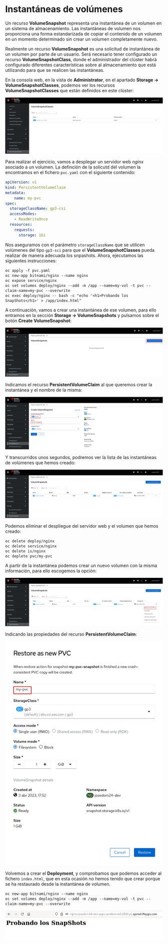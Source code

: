 # Instantáneas de volúmenes

Un recurso **VolumeSnapshot** representa una instantánea de un volumen en un sistema de almacenamiento. Las instantáneas de volumen nos proporciona una forma estandarizada de copiar el contenido de un volumen en un momento determinado sin crear un volumen completamente nuevo.

Realmente un recurso **VolumeSnapshot** es una solicitud de instantánea de un volumen por parte de un usuario. Será necesario tener configurado un recurso **VolumeSnapshotClass**, donde el administrador del clúster habrá configurado diferentes características sobre al almacenamiento que está utilizando para que se realicen las instantáneas.

En la consola web, en la vista de **Administrator**, en el apartado **Storage -> VolumeSnapshotClasses**, podemos ver los recursos **VolumeSnapshotClasses** que están definidos en este clúster:

![snapshot](img/snapshot1.png)

Para realizar el ejercicio, vamos a desplegar un servidor web *nginx* asociado a un volumen.
La definción de la solicutd del volumen la encontramos en el fichero `pvc.yaml` con el siguiente contenido:

```yaml
apiVersion: v1
kind: PersistentVolumeClaim
metadata:
    name: my-pvc
spec:
  storageClassName: gp3-csi
  accessModes:
    - ReadWriteOnce
  resources:
    requests:
      storage: 1Gi
```

Nos aseguramos con el parámetro `storageClassName` que se utilicen volúmenes del tipo `gp3-sci` para que el **VolumeSnapshotClasses** pueda realizar de manera adecuada los snpashots. Ahora, ejecutamos las siguientes instrucciones:

    oc apply -f pvc.yaml
    oc new-app bitnami/nginx --name nginx
    oc expose service/nginx
    oc set volumes deploy/nginx --add -m /app --name=my-vol -t pvc --claim-name=my-pvc --overwrite
    oc exec deploy/nginx -- bash -c "echo '<h1>Probando los SnapShots</h1>' > /app/index.html"

A continuación, vamos a crear una instantánea de ese volumen, para ello entramos en la sección **Storage -> VolumeSnapshots** y pulsamos sobre el botón **Create VolumeSnapshot**:

![snapshot](img/snapshot2.png)

Indicamos el recurso **PersistentVolumeClaim** al que queremos crear la instantánea y el nombre de la misma:

![snapshot](img/snapshot3.png)

Y transcurridos unos segundos, podremos ver la lista de las instantáneas de volúmenes que hemos creado:

![snapshot](img/snapshot4.png)

Podemos eliminar el despliegue del servidor web y el volumen que hemos creado:

    oc delete deploy/nginx
    oc delete service/nginx
    oc delete is/nginx
    oc deplete pvc/my-pvc

A partir de la instantánea podemos crear un nuevo volumen con la misma información, para ello escogemos la opción:

![snapshot](img/snapshot7.png)

Indicando las propiedades del recurso **PersistentVolumeClaim**:

![snapshot](img/snapshot8.png)

Volvemos a crear el **Deployment**, y comprobamos que podemos acceder al fichero `index.html`, que en esta ocasión no hemos tenido que crear porque se ha restaurado desde la instantánea de volumen.

    oc new-app bitnami/nginx --name nginx
    oc set volumes deploy/nginx --add -m /app --name=my-vol -t pvc --claim-name=my-pvc --overwrite

![snapshot](img/snapshot9.png)
